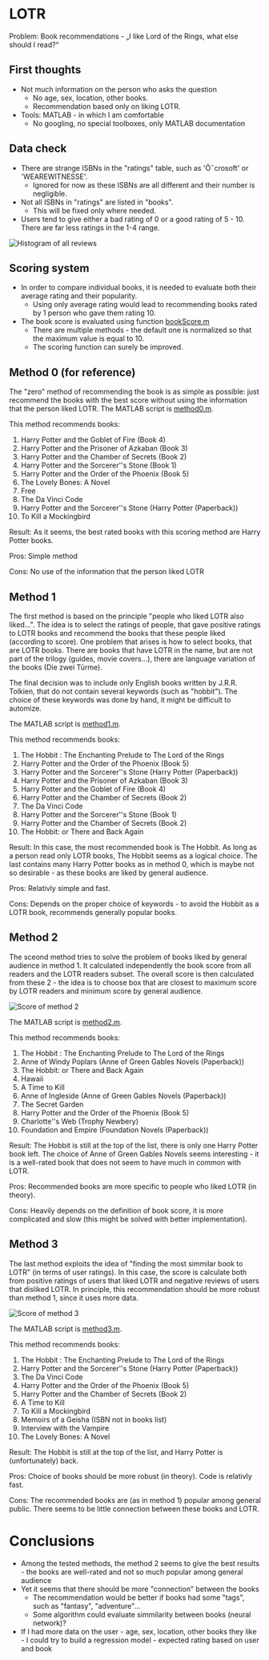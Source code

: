 # LOTR
Problem: Book recommendations - „I like Lord of the Rings, what else should I read?“

## First thoughts
- Not much information on the person who asks the question
  - No age, sex, location, other books.
  - Recommendation based only on liking LOTR.
- Tools: MATLAB - in which I am comfortable
  - No googling, no special toolboxes, only MATLAB documentation

## Data check
- There are strange ISBNs in the "ratings" table, such as 'Ô˝crosoft' or 'WEAREWITNESSE'.
  - Ignored for now as these ISBNs are all different and their number is negligible.
- Not all ISBNs in "ratings" are listed in "books".
  - This will be fixed only where needed.
- Users tend to give either a bad rating of 0 or a good rating of 5 - 10. There are far less ratings in the 1-4 range.

![Histogram of all reviews](/images/all_ratings_histogram.png)

## Scoring system
- In order to compare individual books, it is needed to evaluate both their average rating and their popularity.
  - Using only average rating would lead to recommending books rated by 1 person who gave them rating 10.
- The book score is evaluated using function [bookScore.m](bookScore.m)
  - There are multiple methods - the default one is normalized so that the maximum value is equal to 10.
  - The scoring function can surely be improved.

## Method 0 (for reference)
The "zero" method of recommending the book is as simple as possible: just recommend the books with the best score without using the information that the person liked LOTR.
The MATLAB script is [method0.m](method0.m).

This method recommends books:
1. Harry Potter and the Goblet of Fire (Book 4)
2. Harry Potter and the Prisoner of Azkaban (Book 3)
3. Harry Potter and the Chamber of Secrets (Book 2)
4. Harry Potter and the Sorcerer''s Stone (Book 1)
5. Harry Potter and the Order of the Phoenix (Book 5)
6. The Lovely Bones: A Novel
7. Free
8. The Da Vinci Code
9. Harry Potter and the Sorcerer''s Stone (Harry Potter (Paperback))
10. To Kill a Mockingbird

Result: As it seems, the best rated books with this scoring method are Harry Potter books.

Pros: Simple method

Cons: No use of the information that the person liked LOTR

## Method 1 
The first method is based on the principle "people who liked LOTR also liked...". The idea is to select the ratings of people, 
that gave positive ratings to LOTR books and recommend the books that these people liked (according to score).
One problem that arises is how to select books, that are LOTR books. There are books that have LOTR in the name, but are not part of the trilogy (guides, movie covers...),
there are language variation of the books (Die zwei Türme). 

The final decision was to include only English books written by J.R.R. Tolkien, that do not contain several keywords (such as "hobbit"). 
The choice of these keywords was done by hand, it might be difficult to automize. 

The MATLAB script is [method1.m](method1.m).

This method recommends books:
1. The Hobbit : The Enchanting Prelude to The Lord of the Rings
2. Harry Potter and the Order of the Phoenix (Book 5)
3. Harry Potter and the Sorcerer''s Stone (Harry Potter (Paperback))
4. Harry Potter and the Prisoner of Azkaban (Book 3)
5. Harry Potter and the Goblet of Fire (Book 4)
6. Harry Potter and the Chamber of Secrets (Book 2)
7. The Da Vinci Code
8. Harry Potter and the Sorcerer''s Stone (Book 1)
9. Harry Potter and the Chamber of Secrets (Book 2)
10. The Hobbit: or There and Back Again

Result: In this case, the most recommended book is The Hobbit. As long as a person read only LOTR books, The Hobbit seems as a logical choice.
The last contains many Harry Potter books as in method 0, which is maybe not so desirable - as these books are liked by general audience.

Pros: Relativly simple and fast.

Cons: Depends on the proper choice of keywords - to avoid the Hobbit as a LOTR book, recommends generally popular books.

## Method 2 
The sceond method tries to solve the problem of books liked by general audience in method 1. It calculated independently the book score from all readers and the LOTR readers subset. The overall score is then calculated from these 2 - the idea is to choose box that are closest to maximum score by LOTR readers and minimum score by general audience.

![Score of method 2](/images/method2_score.png)

The MATLAB script is [method2.m](method2.m).

This method recommends books:
1. The Hobbit : The Enchanting Prelude to The Lord of the Rings
2. Anne of Windy Poplars (Anne of Green Gables Novels (Paperback))
3. The Hobbit: or There and Back Again
4. Hawaii
5. A Time to Kill
6. Anne of Ingleside (Anne of Green Gables Novels (Paperback))
7. The Secret Garden
8. Harry Potter and the Order of the Phoenix (Book 5)
9. Charlotte''s Web (Trophy Newbery)
10. Foundation and Empire (Foundation Novels (Paperback))

Result: The Hobbit is still at the top of the list, there is only one Harry Potter book left. The choice of Anne of Green Gables Novels seems interesting - it is a well-rated book that does not seem to have much in common with LOTR.

Pros: Recommended books are more specific to people who liked LOTR (in theory).

Cons: Heavily depends on the definition of book score, it is more complicated and slow (this might be solved with better implementation).

## Method 3
The last method exploits the idea of "finding the most simmilar book to LOTR" (in terms of user ratings). In this case, the score is calculate both from positive ratings of users that liked LOTR and negative reviews of users that disliked LOTR. In principle, this recommendation should be more robust than method 1, since it uses more data.

![Score of method 3](/images/method3_score.png)

The MATLAB script is [method3.m](method3.m).

This method recommends books:
1. The Hobbit : The Enchanting Prelude to The Lord of the Rings
2. Harry Potter and the Sorcerer''s Stone (Harry Potter (Paperback))
3. The Da Vinci Code
4. Harry Potter and the Order of the Phoenix (Book 5)
5. Harry Potter and the Chamber of Secrets (Book 2)
6. A Time to Kill
7. To Kill a Mockingbird
8. Memoirs of a Geisha (ISBN not in books list)
9. Interview with the Vampire
10. The Lovely Bones: A Novel

Result: The Hobbit is still at the top of the list, and Harry Potter is (unfortunately) back. 

Pros: Choice of books should be more robust (in theory). Code is relativly fast.

Cons: The recommended books are (as in method 1) popular among general public. There seems to be little connection between these books and LOTR.

# Conclusions
- Among the tested methods, the method 2 seems to give the best results - the books are well-rated and not so much popular among general audience
- Yet it seems that there should be more "connection" between the books
  - The recommendation would be better if books had some "tags", such as "fantasy", "adventure"... 
  - Some algorithm could evaluate simmilarity between books (neural network)?
- If I had more data on the user - age, sex, location, other books they like - I could try to build a regression model - expected rating based on user and book
